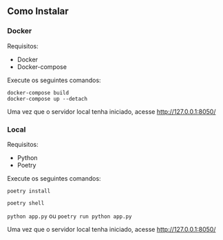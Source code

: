 ## Como Instalar

### Docker
Requisitos:

 - Docker
 - Docker-compose

Execute os seguintes comandos:

    docker-compose build
    docker-compose up --detach

Uma vez que o servidor local tenha iniciado, acesse http://127.0.0.1:8050/
### Local
Requisitos:

 - Python
 - Poetry

Execute os seguintes comandos:

   `poetry install`

   `poetry shell`

   `python app.py` ou `poetry run python app.py`

Uma vez que o servidor local tenha iniciado, acesse http://127.0.0.1:8050/

